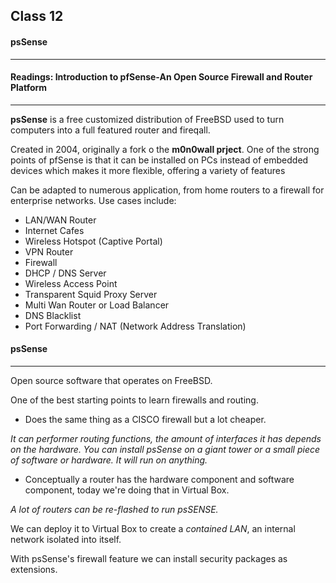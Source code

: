 ## Class 12

#### psSense

------

#### Readings: Introduction to pfSense-An Open Source Firewall and Router Platform

------

**psSense** is a free customized distribution of FreeBSD used to turn computers into a full featured router and fireqall.

Created in 2004, originally a fork o the **m0n0wall prject**. One of the strong points of pfSense is that it can be installed on PCs instead of embedded devices which makes it more flexible, offering a variety of features

Can be adapted to numerous application, from home routers to a firewall for enterprise networks. Use cases include:

- LAN/WAN Router
- Internet Cafes
- Wireless Hotspot (Captive Portal)
- VPN Router
- Firewall
- DHCP / DNS Server
- Wireless Access Point
- Transparent Squid Proxy Server
- Multi Wan Router or Load Balancer
- DNS Blacklist
- Port Forwarding / NAT (Network Address Translation)



#### psSense

------

Open source software that operates on FreeBSD.

One of the best starting points to learn firewalls and routing.

+ Does the same thing as a CISCO firewall but a lot cheaper.

*It can performer routing functions, the amount of interfaces it has depends on the hardware. You can install psSense on a giant tower or a small piece of software or hardware. It will run on anything.*

* Conceptually a router has the hardware component and software component, today we're doing that in Virtual Box.

*A lot of routers can be re-flashed to run psSENSE.*

We can deploy it to Virtual Box to create a *contained LAN*, an internal network isolated into itself.

With psSense's firewall feature we can install security packages as extensions.